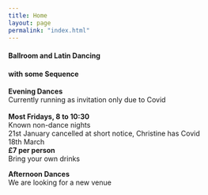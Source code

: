 ```yaml
---
title: Home
layout: page
permalink: "index.html"
---
```


<article class="grid_12 center-text">
<h4>Ballroom and Latin Dancing</h4>
<h4>with some Sequence</h4>
</article>

<article class="grid_6 center-text padded-bottom">
  <dl>
    <dt><strong></strong></dt>
<dt><strong>Evening Dances</strong></dt>
<dt>Currently running as invitation only due to Covid</dt>
    <BR>
<dt><strong>Most Fridays, 8 to 10:30</strong></dt>
<dt><strong></strong></dt>
<dt><strong></strong></dt> 
<dt><strong></strong></dt>
<dt>Known non-dance nights</dt>
<dt>21st January cancelled at short notice, Christine has Covid</dt>
<dt>18th March</dt>
<dt><strong></strong></dt>
<dt><strong></strong></dt> 
<dt><strong></strong></dt>
<dt><strong>£7 per person</strong></dt>
<dt>Bring your own drinks</dt>
  </dl>
</article>

<article class="grid_6 center-text padded-bottom">
    <dl>
      <dt><strong>Afternoon Dances</strong></dt>
    <dt>We are looking for a new venue</dt>   
<dt><strong></strong></dt>
<dt><strong></strong></dt>
<dt><strong></strong></dt>
   </dl>
</article>


<article class="grid_6 center-text padded-bottom">
<dl>
<dt><strong></strong></dt>
 <dt></dt>
</dl>
</article>


